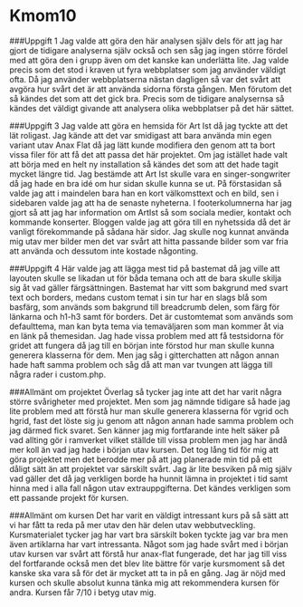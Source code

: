 Kmom10
===============================

###Uppgift 1
Jag valde att göra den här analysen själv dels för att jag har gjort de tidigare analyserna själv också och sen såg jag ingen större fördel med att göra den i grupp även om det kanske kan underlätta lite.
Jag valde precis som det stod i kraven ut fyra webbplatser som jag använder väldigt ofta. Då jag använder webbplatserna nästan dagligen så var det svårt att avgöra hur svårt det är att använda sidorna första gången.
Men förutom det så kändes det som att det gick bra. Precis som de tidigare analysernsa så kändes det väldigt givande att analysera olika webbplatser på det här sättet.

###Uppgift 3
Jag valde att göra en hemsida för Art Ist då jag tyckte att det lät roligast. Jag kände att det var smidigast att bara använda min egen variant utav Anax Flat då jag lätt kunde modifiera den genom att ta bort vissa filer för att få det att passa det här projektet.
Om jag istället hade valt att börja med en helt ny installation så kändes det som att det hade tagit mycket längre tid. Jag bestämde att Art Ist skulle vara en singer-songwriter då jag hade en bra idé om hur sidan skulle kunna se ut.
På förstasidan så valde jag att i maindelen bara han en kort välkomsttext och en bild, sen i sidebaren valde jag att ha de senaste nyheterna. I footerkolumnerna har jag gjort så att jag har information om ArtIst så som sociala medier, kontakt och kommande konserter.
Bloggen valde jag att göra till en nyhetssida då det är vanligt förekommande på sådana här sidor. Jag skulle nog kunnat använda mig utav mer bilder men det var svårt att hitta passande bilder som var fria att använda och dessutom inte kostade någonting.

###Uppgift 4
Här valde jag att lägga mest tid på bastemat då jag ville att layouten skulle se likadan ut för båda temana och att de bara skulle skilja sig åt vad gäller färgsättningen. Bastemat har vitt som bakgrund med svart text och borders, medans custom temat i sin tur har en slags blå som basfärg, som används som bakgrund till breadcrumb delen, som färg för länkarna och h1-h3 samt för borders.
Det är customtemat som används som defaulttema, man kan byta tema via temaväljaren som man kommer åt via en länk på themesidan.
Jag hade vissa problem med att få testsidorna för gridet att fungera då jag till en början inte förstod hur man skulle kunna generera klasserna för dem. Men jag såg i gitterchatten att någon annan hade haft samma problem och såg då att man var tvungen att lägga till några rader i custom.php.


###Allmänt om projektet
Överlag så tycker jag inte att det har varit några större svårigheter med projektet. Men som jag nämnde tidigare så hade jag lite problem med att förstå hur man skulle generera klasserna för vgrid och hgrid, fast det löste sig ju genom att någon annan hade samma problem och jag därmed fick svaret.
Sen känner jag mig fortfarande inte helt säker på vad allting gör i ramverket vilket ställde till vissa problem men jag har ändå mer koll än vad jag hade i början utav kursen. Det tog lång tid för mig att göra projektet men det berodde mer på att jag planerade min tid på ett dåligt sätt än att projektet var särskilt svårt.
Jag är lite besviken på mig själv vad gäller det då jag verkligen borde ha hunnit lämna in projektet i tid samt hinna med i alla fall någon utav extrauppgifterna. Det kändes verkligen som ett passande projekt för kursen.


###Allmänt om kursen
Det har varit en väldigt intressant kurs på så sätt att vi har fått ta reda på mer utav den här delen utav webbutveckling. Kursmaterialet tycker jag har vart bra särskilt boken tyckte jag var bra men även artiklarna har vart intressanta.
Något som jag hade svårt med i början utav kursen var svårt att förstå hur anax-flat fungerade, det har jag till viss del fortfarande också men det blev lite bättre för varje kursmoment så det kanske ska vara så för det är mycket att ta in på en gång.
Jag är nöjd med kursen och skulle absolut kunna tänka mig att rekommendera kursen för andra. Kursen får 7/10 i betyg utav mig.
